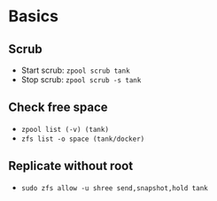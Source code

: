 # Basics
## Scrub
- Start scrub:  `zpool scrub tank`
- Stop scrub:  `zpool scrub -s tank`

## Check free space
- `zpool list (-v) (tank)`
- `zfs list -o space (tank/docker)`

## Replicate without root
- `sudo zfs allow -u shree send,snapshot,hold tank`

